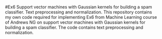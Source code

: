 #Ex6
Support vector machines with Gaussian kernels for building a spam classifier. Text preprocessing and normalization.
This repository contains my own code required for implementing Ex6 from Machine Learning course of Andrews NG on support vector machines with Gaussian kernels for building a spam classifier. The code contains text preprocessing and normalization. 

